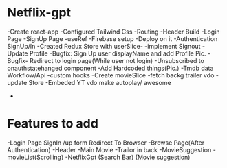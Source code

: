 # Netflix-gpt

-Create react-app
-Configured Tailwind Css
-Routing
-Header Build
-Login Page
-SignUp Page
-useRef
-Firebase setup
-Deploy on it
-Authentication SignUp/In
-Created Redux Store with userSlice-
-implement Signout
-Update Profile
-Bugfix: Sign Up user displayName and add Profile Pic.
-Bugfix- Redirect to login page(While user not login)
-Unsubscribed to onauthstatehanged component
-Add Hardcoded things(Pic.)
-Tmdb data Workflow/Api
-custom hooks
-Create movieSlice
-fetch backg trailer vdo
-update Store
-Embeded YT vdo make autoplay/ awesome

-

# Features to add

-Login Page
SignIn /up form
Redirect To Browser
-Browse Page(After Authentication)
-Header
-Main Movie
-Trailor in back
-MovieSuggestion
-movieList(Scrolling)
-NetflixGpt
(Search Bar)
(Movie suggestion)
